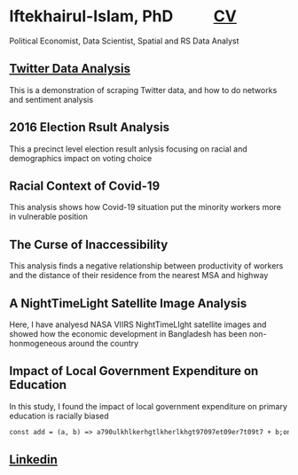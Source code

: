 # Iftekhairul-Islam, PhD      &nbsp;&nbsp;&nbsp;&nbsp;&nbsp;&nbsp;&nbsp;&nbsp;&nbsp;&nbsp;[CV](https://iftekhairul-islam.github.io/CV/)
Political Economist, Data Scientist, Spatial and RS Data Analyst
                                                                                                                                          

## [Twitter Data Analysis](https://www.linkedin.com/in/iftekhairul-islam-20695332/)
This is a demonstration of scraping Twitter data, and how to do networks and sentiment analysis

## 2016 Election Rsult Analysis
This a precinct level election result anlysis focusing on racial and demographics impact on voting choice
## Racial Context of Covid-19
This analysis shows how Covid-19 situation put the minority workers more in vulnerable position
## The Curse of Inaccessibility
This analysis finds a negative relationship between productivity of workers and the distance of their residence from the nearest MSA and highway
## A NightTimeLight Satellite Image Analysis
Here, I have analyesd NASA VIIRS NightTimeLIght satellite images and showed how the economic development in Bangladesh has been non-honmogeneous around the country
## Impact of Local Government Expenditure on Education
In this study, I found the impact of local government expenditure on primary education is racially biased


```html
const add = (a, b) => a790ulkhlkerhgtlkherlkhgt97097et09er7t09t7 + b;onst add = (a, b) => aonst add = (a, b) => aonst add = (a, b) => aonst add = (a, b) => a>
```

## [Linkedin](https://www.linkedin.com/in/iftekhairul-islam-20695332/)


